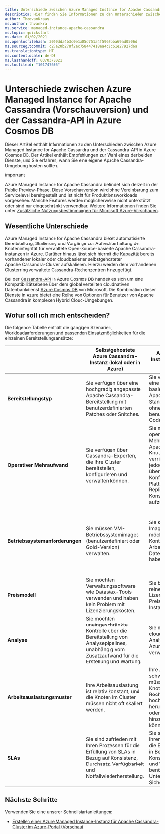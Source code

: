 ```yaml
---
title: Unterschiede zwischen Azure Managed Instance for Apache Cassandra und der Cassandra-API in Azure Cosmos DB
description: Hier finden Sie Informationen zu den Unterschieden zwischen Azure Managed Instance for Apache Cassandra und der Cassandra-API in Azure Cosmos DB. Außerdem erfahren Sie, welche Vorteile die Dienste haben und wann sie verwendet werden sollten.
author: TheovanKraay
ms.author: thvankra
ms.service: managed-instance-apache-cassandra
ms.topic: quickstart
ms.date: 03/02/2021
ms.openlocfilehash: 3050dda4b3c0e1a05d751a4f5969bba69ad0506d
ms.sourcegitcommit: c27a20b278f2ac758447418ea4c8c61e27927d6a
ms.translationtype: HT
ms.contentlocale: de-DE
ms.lasthandoff: 03/03/2021
ms.locfileid: "101747686"
---
```

# <a name="differences-between-azure-managed-instance-for-apache-cassandra-preview-and-azure-cosmos-db-cassandra-api"></a>Unterschiede zwischen Azure Managed Instance for Apache Cassandra (Vorschauversion) und der Cassandra-API in Azure Cosmos DB 

Dieser Artikel enthält Informationen zu den Unterschieden zwischen Azure Managed Instance for Apache Cassandra und der Cassandra-API in Azure Cosmos DB. Der Artikel enthält Empfehlungen zur Wahl eines der beiden Dienste, und Sie erfahren, wann Sie eine eigene Apache Cassandra-Umgebung hosten sollten.

> [!IMPORTANT]
> Azure Managed Instance for Apache Cassandra befindet sich derzeit in der Public Preview-Phase.
> Diese Vorschauversion wird ohne Vereinbarung zum Servicelevel bereitgestellt und ist nicht für Produktionsworkloads vorgesehen. Manche Features werden möglicherweise nicht unterstützt oder sind nur eingeschränkt verwendbar.
> Weitere Informationen finden Sie unter [Zusätzliche Nutzungsbestimmungen für Microsoft Azure-Vorschauen](https://azure.microsoft.com/support/legal/preview-supplemental-terms/).

## <a name="key-differences"></a>Wesentliche Unterschiede

Azure Managed Instance for Apache Cassandra bietet automatisierte Bereitstellung, Skalierung und Vorgänge zur Aufrechterhaltung der Knotenintegrität für verwaltete Open-Source-basierte Apache Cassandra-Instanzen in Azure. Darüber hinaus lässt sich hiermit die Kapazität bereits vorhandener lokaler oder cloudbasierter selbstgehosteter Apache Cassandra-Cluster aufskalieren. Hierzu werden dem vorhandenen Clusterring verwaltete Cassandra-Rechenzentren hinzugefügt.

Bei der [Cassandra-API](../cosmos-db/cassandra-introduction.md) in Azure Cosmos DB handelt es sich um eine Kompatibilitätsebene über dem global verteilten cloudnativen Datenbankdienst [Azure Cosmos DB](../cosmos-db/index.yml) von Microsoft. Die Kombination dieser Dienste in Azure bietet eine Reihe von Optionen für Benutzer von Apache Cassandra in komplexen Hybrid Cloud-Umgebungen.

## <a name="how-to-choose"></a>Wofür soll ich mich entscheiden?

Die folgende Tabelle enthält die gängigen Szenarien, Workloadanforderungen und passenden Einsatzmöglichkeiten für die einzelnen Bereitstellungsansätze:

| |Selbstgehostete Azure Cassandra-Instanz (lokal oder in Azure) | Azure Managed Instance for Apache Cassandra | Cassandra-API für Azure Cosmos DB |
|---------|---------|---------|---------|
|**Bereitstellungstyp**| Sie verfügen über eine hochgradig angepasste Apache Cassandra-Bereitstellung mit benutzerdefinierten Patches oder Snitches. | Sie verfügen über eine Open Source-basierte Apache Cassandra-Standardbereitstellung ohne benutzerdefinierten Code. | Ihnen reicht eine Plattform, die nicht auf Apache Cassandra basiert, aber mit allen Open-Source-Clienttreibern auf [Wire Protocol](../cosmos-db/cassandra-support.md)-Ebene kompatibel ist. |
| **Operativer Mehraufwand**| Sie verfügen über Cassandra-Experten, die Ihre Cluster bereitstellen, konfigurieren und verwalten können.  | Sie möchten den operativen Mehraufwand für Ihre Apache Cassandra-Knotenintegrität verringern, ohne jedoch die Kontrolle über die Konfigurationen auf Plattformebene (wie Replikation und Konsistenz) aufzugeben. | Sie möchten eine vollständig verwaltete PaaS-Datenbank (Platform-as-a-Service) in der Cloud verwenden und den operativen Mehraufwand beseitigen. |
| **Betriebssystemanforderungen**| Sie müssen VM-Betriebssystemimages (benutzerdefiniert oder Gold-Version) verwalten. | Sie können einfache Images verwenden, möchten aber Kontrolle über SKUs, Arbeitsspeicher, Datenträger und IOPS haben. | Sie möchten, dass die Kapazitätsbereitstellung vereinfacht und als normalisierte Einzelmetrik mit direkter Beziehung zum Durchsatz ausgedrückt wird (beispielsweise in Form von [Anforderungseinheiten](../cosmos-db/request-units.md) in Azure Cosmos DB). |
| **Preismodell**| Sie möchten Verwaltungssoftware wie Datastax-Tools verwenden und haben kein Problem mit Lizenzierungskosten. | Sie bevorzugen eine reine Open-Source-Lizenzierung und Preise auf VM-Instanzbasis. | Sie möchten cloudnative Preise verwenden – einschließlich Angebote für [Autoskalierung](../cosmos-db/manage-scale-cassandra.md#use-autoscale) und [serverlos](../cosmos-db/serverless.md). |
| **Analyse**| Sie möchten uneingeschränkte Kontrolle über die Bereitstellung von Analysepipelines, unabhängig vom Zusatzaufwand für die Erstellung und Wartung. | Sie möchten cloudbasierte Analysedienste wie Azure Databricks verwenden. | Sie möchten eine hybride, in die Plattform integrierte Transaktionsanalyse in Quasi-Echtzeit mit [Azure Synapse Link für Cosmos DB](../cosmos-db/synapse-link.md). |
| **Arbeitsauslastungsmuster**| Ihre Arbeitsauslastung ist relativ konstant, und die Knoten im Cluster müssen nicht oft skaliert werden. | Ihre Arbeitsauslastung schwankt, und Sie müssen mühelos Knoten in einem Rechenzentrum hoch- oder herunterskalieren oder Rechenzentren hinzufügen/entfernen können. | Ihre Arbeitsauslastung schwankt häufig, und Sie müssen schnell und in großem Umfang hoch- oder herunterskalieren können. |
| **SLAs**| Sie sind zufrieden mit Ihren Prozessen für die Erfüllung von SLAs in Bezug auf Konsistenz, Durchsatz, Verfügbarkeit und Notfallwiederherstellung. | Sie sind zufrieden mit Ihren Prozessen für die Erfüllung von SLAs in Bezug auf Konsistenz, Durchsatz und Verfügbarkeit, benötigen aber Unterstützung bei Sicherungen. | Sie benötigen vollumfängliche SLAs für Konsistenz, Durchsatz, Verfügbarkeit und Notfallwiederherstellung. |

## <a name="next-steps"></a>Nächste Schritte

Verwenden Sie eine unserer Schnellstartanleitungen:

* [Erstellen einer Azure Managed Instance-Instanz für Apache Cassandra-Cluster im Azure-Portal (Vorschau)](create-cluster-portal.md)